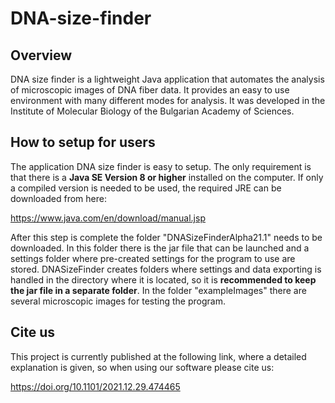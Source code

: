 # DNA-size-finder
## Overview
DNA size finder is a lightweight Java application that automates the analysis of microscopic images of DNA fiber data. It provides an easy to use environment with many different modes for analysis. It was developed in the Institute of Molecular Biology of the Bulgarian Academy of Sciences.
## How to setup for users
The application DNA size finder is easy to setup. The only requirement is that there is a **Java SE Version 8 or higher** installed on the computer. If only a compiled version is  needed to be used, the required JRE can be downloaded from here:

https://www.java.com/en/download/manual.jsp

After this step is complete the folder "DNASizeFinderAlpha21.1" needs to be downloaded. In this folder there is the jar file that can be launched and a settings folder where pre-created settings for the program to use are stored. DNASizeFinder creates folders where settings and data exporting is handled in the directory where it is located, so it is **recommended to keep the jar file in a separate folder**. In the folder "exampleImages" there are several microscopic images for testing the program.
## Cite us
This project is currently published at the following link, where a detailed explanation is given, so when using our software please cite us:

https://doi.org/10.1101/2021.12.29.474465
